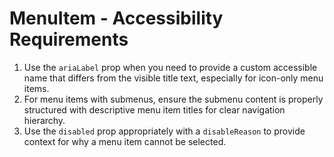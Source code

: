 # MenuItem - Accessibility Requirements

1. Use the `ariaLabel` prop when you need to provide a custom accessible name that differs from the
      visible title text, especially for icon-only menu items.
2. For menu items with submenus, ensure the submenu content is properly structured with descriptive menu item titles
      for clear navigation hierarchy.
3. Use the `disabled` prop appropriately with a `disableReason` to provide context for why a
      menu item cannot be selected.